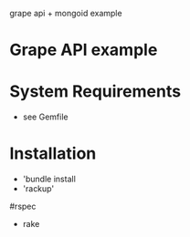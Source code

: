 grape api + mongoid example

Grape API example
===

# System Requirements

* see Gemfile

# Installation

* 'bundle install
* 'rackup'

#rspec

* rake


